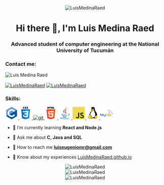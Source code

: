 <p align="center"><img src="https://img.freepik.com/foto-gratis/programador-computadoras-usando-computadora-portatil_53876-96073.jpg?size=626&ext=jpg&ga=GA1.2.529977817.1666396012&semt=sph" alt="LuisMedinaRaed" /> </p>

<h1 align="center">Hi there 👋, I'm Luis Medina Raed</h1>
<h3 align="center">Advanced student of computer engineering at the National University of Tucumán</h3>

### Contact me:

<p align="left"> <img src="https://komarev.com/ghpvc/?username=LuisMedinaRaed&label=Profile%20views&color=0e75b6&style=flat" alt="Luis Medina Raed" /> </p>

<p align="left">
<a href="https://www.linkedin.com/in/luismedinaraed" target="blank"><img align="center" src="https://raw.githubusercontent.com/rahuldkjain/github-profile-readme-generator/master/src/images/icons/Social/linked-in-alt.svg" alt="LuisMedinaRaed" height="30" width="40" /></a> <a href="https://www.instagram.com/luis_medina02/" target="blank"><img align="center" src="https://raw.githubusercontent.com/rahuldkjain/github-profile-readme-generator/master/src/images/icons/Social/instagram.svg" alt="LuisMedinaRaed" height="30" width="40" /></a>
</p>

<h3 align="left">Skills:</h3>
<p align="left"> 
  <a href="https://www.cprogramming.com/" target="_blank" rel="noreferrer"> <img src="https://raw.githubusercontent.com/devicons/devicon/master/icons/c/c-original.svg" alt="c" width="40" height="40"/> </a> 
  <a href="https://www.w3schools.com/css/" target="_blank" rel="noreferrer"> <img src="https://raw.githubusercontent.com/devicons/devicon/master/icons/css3/css3-original-wordmark.svg" alt="css3" width="40" height="40"/> </a> 
  <a href="https://git-scm.com/" target="_blank" rel="noreferrer"> <img src="https://www.vectorlogo.zone/logos/git-scm/git-scm-icon.svg" alt="git" width="40" height="40"/> 
  </a> <a href="https://www.w3.org/html/" target="_blank" rel="noreferrer"> <img src="https://raw.githubusercontent.com/devicons/devicon/master/icons/html5/html5-original-wordmark.svg" alt="html5" width="40" height="40"/> </a> 
  <a href="https://www.java.com" target="_blank" rel="noreferrer"> <img src="https://raw.githubusercontent.com/devicons/devicon/master/icons/java/java-original.svg" alt="java" width="40" height="40"/> </a> 
  <a href="https://developer.mozilla.org/en-US/docs/Web/JavaScript" target="_blank" rel="noreferrer"> <img src="https://raw.githubusercontent.com/devicons/devicon/master/icons/javascript/javascript-original.svg" alt="javascript" width="40" height="40"/> </a> 
  <a href="https://www.linux.org/" target="_blank" rel="noreferrer"> <img src="https://raw.githubusercontent.com/devicons/devicon/master/icons/linux/linux-original.svg" alt="linux" width="40" height="40"/> </a> 
  <a href="https://www.mysql.com/" target="_blank" rel="noreferrer"> <img src="https://raw.githubusercontent.com/devicons/devicon/master/icons/mysql/mysql-original-wordmark.svg" alt="mysql" width="40" height="40"/> </a> 
</p>

- :hammer: I’m currently learning **React and Node.js**

- :speech_balloon: Ask me about **C, Java and SQL**

- :e-mail: How to reach me **luiseugeniomr@gmail.com**

- :construction_worker: Know about my experiences [LuisMedinaRaed.github.io](https://www.LuisMedinaRaed.github.io)

<div align="center">

<img src="https://github-readme-stats.vercel.app/api/top-langs?username=LuisMedinaRaed&show_icons=true&locale=en&layout=compact" alt="LuisMedinaRaed" />

</div>

<div align="center">

<img src="https://github-readme-stats.vercel.app/api?username=LuisMedinaRaed&show_icons=true&locale=en" alt="LuisMedinaRaed" />

</div>

<div align="center">

<img src="https://github-readme-streak-stats.herokuapp.com/?user=LuisMedinaRaed&" alt="LuisMedinaRaed" />

</div>
